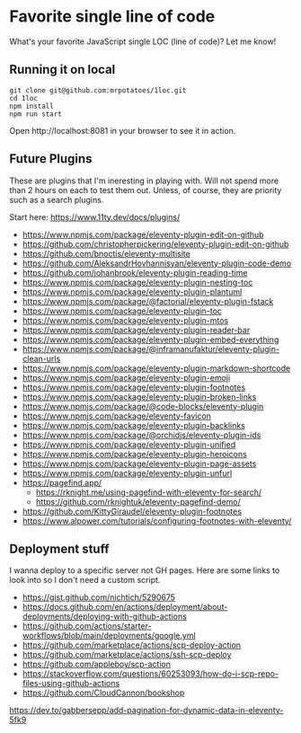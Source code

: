 # Favorite single line of code

What's your favorite JavaScript single LOC (line of code)? Let me know!

## Running it on local

```shell
git clone git@github.com:mrpotatoes/1loc.git
cd 1loc
npm install
npm run start
```

Open http://localhost:8081 in your browser to see it in action.

## Future Plugins
These are plugins that I'm ineresting in playing with. Will not spend more than 2 hours on each to test them out. Unless, of course, they are priority such as a search plugins. 

Start here: https://www.11ty.dev/docs/plugins/

- https://www.npmjs.com/package/eleventy-plugin-edit-on-github
- https://github.com/christopherpickering/eleventy-plugin-edit-on-github
- https://github.com/bnoctis/eleventy-multisite
- https://github.com/AleksandrHovhannisyan/eleventy-plugin-code-demo
- https://github.com/johanbrook/eleventy-plugin-reading-time
- https://www.npmjs.com/package/eleventy-plugin-nesting-toc
- https://www.npmjs.com/package/eleventy-plugin-plantuml
- https://www.npmjs.com/package/@factorial/eleventy-plugin-fstack
- https://www.npmjs.com/package/eleventy-plugin-toc
- https://www.npmjs.com/package/eleventy-plugin-mtos
- https://www.npmjs.com/package/eleventy-plugin-reader-bar
- https://www.npmjs.com/package/eleventy-plugin-embed-everything
- https://www.npmjs.com/package/@inframanufaktur/eleventy-plugin-clean-urls
- https://www.npmjs.com/package/eleventy-plugin-markdown-shortcode
- https://www.npmjs.com/package/eleventy-plugin-emoji
- https://www.npmjs.com/package/eleventy-plugin-footnotes
- https://www.npmjs.com/package/eleventy-plugin-broken-links
- https://www.npmjs.com/package/@code-blocks/eleventy-plugin
- https://www.npmjs.com/package/eleventy-favicon
- https://www.npmjs.com/package/eleventy-plugin-backlinks
- https://www.npmjs.com/package/@orchidjs/eleventy-plugin-ids
- https://www.npmjs.com/package/eleventy-plugin-unified
- https://www.npmjs.com/package/eleventy-plugin-heroicons
- https://www.npmjs.com/package/eleventy-plugin-page-assets
- https://www.npmjs.com/package/eleventy-plugin-unfurl
- https://pagefind.app/
  + https://rknight.me/using-pagefind-with-eleventy-for-search/
  + https://github.com/rknightuk/eleventy-pagefind-demo/
- https://github.com/KittyGiraudel/eleventy-plugin-footnotes
- https://www.alpower.com/tutorials/configuring-footnotes-with-eleventy/

## Deployment stuff
I wanna deploy to a specific server not GH pages. Here are some links to look into so I don't need a custom script.

- https://gist.github.com/nichtich/5290675
- https://docs.github.com/en/actions/deployment/about-deployments/deploying-with-github-actions
- https://github.com/actions/starter-workflows/blob/main/deployments/google.yml
- https://github.com/marketplace/actions/scp-deploy-action
- https://github.com/marketplace/actions/ssh-scp-deploy
- https://github.com/appleboy/scp-action
- https://stackoverflow.com/questions/60253093/how-do-i-scp-repo-files-using-github-actions
- https://github.com/CloudCannon/bookshop

https://dev.to/gabbersepp/add-pagination-for-dynamic-data-in-eleventy-5fk9